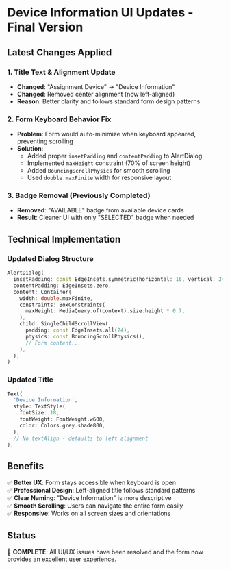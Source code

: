 # Device Information UI Updates - Final Version

## Latest Changes Applied

### 1. Title Text & Alignment Update
- **Changed**: "Assignment Device" → "Device Information"
- **Changed**: Removed center alignment (now left-aligned)
- **Reason**: Better clarity and follows standard form design patterns

### 2. Form Keyboard Behavior Fix
- **Problem**: Form would auto-minimize when keyboard appeared, preventing scrolling
- **Solution**: 
  - Added proper `insetPadding` and `contentPadding` to AlertDialog
  - Implemented `maxHeight` constraint (70% of screen height)
  - Added `BouncingScrollPhysics` for smooth scrolling
  - Used `double.maxFinite` width for responsive layout

### 3. Badge Removal (Previously Completed)
- **Removed**: "AVAILABLE" badge from available device cards
- **Result**: Cleaner UI with only "SELECTED" badge when needed

## Technical Implementation

### Updated Dialog Structure
```dart
AlertDialog(
  insetPadding: const EdgeInsets.symmetric(horizontal: 16, vertical: 24),
  contentPadding: EdgeInsets.zero,
  content: Container(
    width: double.maxFinite,
    constraints: BoxConstraints(
      maxHeight: MediaQuery.of(context).size.height * 0.7,
    ),
    child: SingleChildScrollView(
      padding: const EdgeInsets.all(24),
      physics: const BouncingScrollPhysics(),
      // Form content...
    ),
  ),
)
```

### Updated Title
```dart
Text(
  'Device Information',
  style: TextStyle(
    fontSize: 18,
    fontWeight: FontWeight.w600,
    color: Colors.grey.shade800,
  ),
  // No textAlign - defaults to left alignment
),
```

## Benefits
✅ **Better UX**: Form stays accessible when keyboard is open  
✅ **Professional Design**: Left-aligned title follows standard patterns  
✅ **Clear Naming**: "Device Information" is more descriptive  
✅ **Smooth Scrolling**: Users can navigate the entire form easily  
✅ **Responsive**: Works on all screen sizes and orientations  

## Status
🎉 **COMPLETE**: All UI/UX issues have been resolved and the form now provides an excellent user experience.
